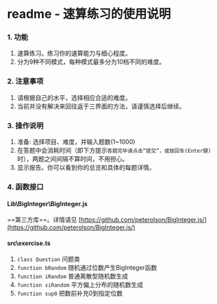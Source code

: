 # readme - 速算练习的使用说明

### 1. 功能

1. 速算练习。练习你的速算能力与细心程度。
2. 分为9种不同模式，每种模式最多分为10档不同的难度。

### 2. 注意事项

1. 请根据自己的水平，选择相应合适的难度。
2. 当前并没有解决来回往返于三界面的方法，请谨慎选择后继续。

### 3. 操作说明

1. 准备: 选择项目、难度，并输入题数(1~1000)
2. 在答题中会消耗时间（即下方提示`答题完毕请点击“提交”，或按回车(Enter键)`时），两题之间间隔不算时间，不用担心。
3. 显示报告。你可以看到你的总览和具体的每题详情。

### 4. 函数接口

#### Lib\BigInteger\BigInteger.js

==第三方库==。详情请见 [https://github.com/peterolson/BigInteger.js/](https://github.com/peterolson/BigInteger.js/)

#### src\exercise.ts

1. `class Question` 问题类
2. `function bRandom` 随机通过位数产生BigInteger函数
3. `function iRandom` 普通离散型随机数生成
4. `function siRandom` 平方偏上分布的随机数生成
5. `function sup0` 把数前补充0到指定位数